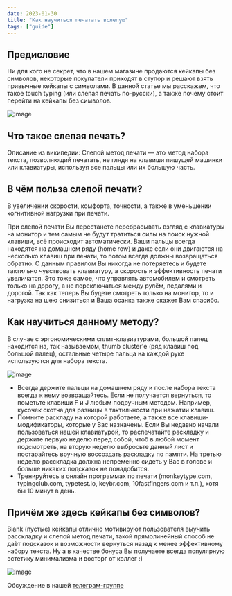 ```yaml
---
date: 2023-01-30
title: "Как научиться печатать вслепую"
tags: ["guide"]
---
```


## Предисловие

Ни для кого не секрет, что в нашем магазине продаются кейкапы без символов, некоторые покупатели приходят в ступор и решают взять привычные кейкапы с символами.
В данной статье мы расскажем, что такое touch typing (или слепая печать по-русски), а также почему стоит перейти на кейкапы без символов.

![image](/images/touchtyping/3.jpg)

## Что такое слепая печать?
Описание из википедии:
Слепой метод печати — это метод набора текста, позволяющий печатать, не глядя на клавиши пишущей машинки или клавиатуры, используя все пальцы или их большую часть.

## В чём польза слепой печати?
В увеличении скорости, комфорта, точности, а также в уменьшении когнитивной нагрузки при печати.

При слепой печати Вы перестанете перебрасывать взгляд с клавиатуры на монитор и тем самым не будут тратиться силы на поиск нужной клавиши, всё происходит автоматически.
Ваши пальцы всегда находятся на домашнем ряду (home row) и даже если они двигаются на несколько клавиш при печати, то потом всегда должны возвращаться обратно.
С данным правилом Вы никогда не потеряетесь и будете тактильно чувствовать клавиатуру, а скорость и эффективность печати увеличатся.
Это тоже самое, что управлять автомобилем и смотреть только на дорогу, а не переключаться между рулём, педалями и дорогой.
Так как теперь Вы будете смотреть только на монитор, то и нагрузка на шею снизиться и Ваша осанка также скажет Вам спасибо.

## Как научиться данному методу?
В случае с эргономическими сплит-клавиатурами, большой палец находится на, так называемом, thumb cluster'е (ряд клавиш под большой палец), остальные четыре пальца на каждой руке используются для набора текста.

![image](/images/touchtyping/2.png)

* Всегда держите пальцы на домашнем ряду и после набора текста всегда к нему возвращайтесь. Если не получается вернуться, то пометьте клавиши F и J любым подручным методом. Например, кусочек скотча для разницы в тактильности при нажатии клавиш.
* Помните раскладу на которой работаете, а также все клавиши-модификаторы, которые у Вас назначены. Если Вы недавно начали пользоваться нашей клавиатурой, то распечатайте раскладку и держите первую неделю перед собой, чтоб в любой момент подсмотреть, на вторую неделю выбросьте данный лист и постарайтесь вручную воссоздать раскладку по памяти. На третью неделю расскладка должна непременно сидеть у Вас в голове и больше никаких подсказок не понадобится.
* Тренируйтесь в онлайн программах по печати (monkeytype.com, typingclub.com, typetest.io, keybr.com, 10fastfingers.com и т.п.), хотя бы 10 минут в день.

## Причём же здесь кейкапы без символов?
Blank (пустые) кейкапы отлично мотивируют пользователя выучить расскладку и слепой метод печати, такой прямолинейный способ не даёт подсказок и возможности вернуться назад к менее эффективному набору текста.
Ну а в качестве бонуса Вы получаете всегда популярную эстетику минимализма и восторг от коллег :)

![image](/images/touchtyping/4.jpg)

Обсуждение в нашей [телеграм-группе](https://t.me/+E-mlq11c97AyZmY6)
